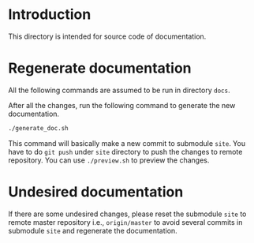 # Introduction

This directory is intended for source code of documentation.

# Regenerate documentation

All the following commands are assumed to be run in directory `docs`.

After all the changes, run the following command to generate the new documentation.

```bash
./generate_doc.sh
```

This command will basically make a new commit to submodule `site`. You have to do `git push` under `site` directory to push the changes to remote repository. You can use `./preview.sh` to preview the changes. 

# Undesired documentation

If there are some undesired changes, please reset the submodule `site` to remote master repository i.e., `origin/master` to avoid several commits in submodule `site` and regenerate the documentation.
